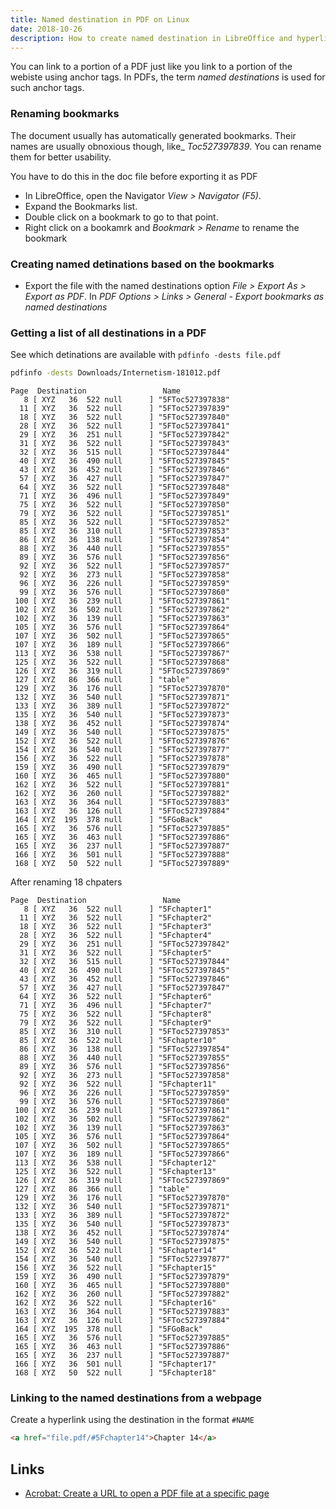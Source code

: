 ```yaml
---
title: Named destination in PDF on Linux
date: 2018-10-26
description: How to create named destination in LibreOffice and hyperlink to a spcific point in the PDF using those naed destinations
---
```


You can link to a portion of a PDF just like you link to a portion of the webiste using anchor tags. In PDFs, the term _named destinations_ is used for such anchor tags.

### Renaming bookmarks
The document usually has automatically generated bookmarks. Their names are usually obnoxious though, like_ _Toc527397839_. You can rename them for better usability.

You have to do this in the doc file before exporting it as PDF

- In LibreOffice, open the Navigator _View > Navigator (F5)_. 
- Expand the Bookmarks list.
- Double click on a bookmark to go to that point.
- Right click on a bookamrk and _Bookmark > Rename_ to rename the bookmark

### Creating named detinations based on the bookmarks
- Export the file with the named destinations option _File > Export As > Export as PDF_. In _PDF Options > Links > General - Export bookmarks as named destinations_

### Getting a list of all destinations in a PDF
See which detinations are available with `pdfinfo -dests file.pdf`

```bash
pdfinfo -dests Downloads/Internetism-181012.pdf 
```

```
Page  Destination                 Name
   8 [ XYZ   36  522 null      ] "5FToc527397838"
  11 [ XYZ   36  522 null      ] "5FToc527397839"
  18 [ XYZ   36  522 null      ] "5FToc527397840"
  28 [ XYZ   36  522 null      ] "5FToc527397841"
  29 [ XYZ   36  251 null      ] "5FToc527397842"
  31 [ XYZ   36  522 null      ] "5FToc527397843"
  32 [ XYZ   36  515 null      ] "5FToc527397844"
  40 [ XYZ   36  490 null      ] "5FToc527397845"
  43 [ XYZ   36  452 null      ] "5FToc527397846"
  57 [ XYZ   36  427 null      ] "5FToc527397847"
  64 [ XYZ   36  522 null      ] "5FToc527397848"
  71 [ XYZ   36  496 null      ] "5FToc527397849"
  75 [ XYZ   36  522 null      ] "5FToc527397850"
  79 [ XYZ   36  522 null      ] "5FToc527397851"
  85 [ XYZ   36  522 null      ] "5FToc527397852"
  85 [ XYZ   36  310 null      ] "5FToc527397853"
  86 [ XYZ   36  138 null      ] "5FToc527397854"
  88 [ XYZ   36  440 null      ] "5FToc527397855"
  89 [ XYZ   36  576 null      ] "5FToc527397856"
  92 [ XYZ   36  522 null      ] "5FToc527397857"
  92 [ XYZ   36  273 null      ] "5FToc527397858"
  96 [ XYZ   36  226 null      ] "5FToc527397859"
  99 [ XYZ   36  576 null      ] "5FToc527397860"
 100 [ XYZ   36  239 null      ] "5FToc527397861"
 102 [ XYZ   36  502 null      ] "5FToc527397862"
 102 [ XYZ   36  139 null      ] "5FToc527397863"
 105 [ XYZ   36  576 null      ] "5FToc527397864"
 107 [ XYZ   36  502 null      ] "5FToc527397865"
 107 [ XYZ   36  189 null      ] "5FToc527397866"
 113 [ XYZ   36  538 null      ] "5FToc527397867"
 125 [ XYZ   36  522 null      ] "5FToc527397868"
 126 [ XYZ   36  319 null      ] "5FToc527397869"
 127 [ XYZ   86  366 null      ] "table"
 129 [ XYZ   36  176 null      ] "5FToc527397870"
 132 [ XYZ   36  540 null      ] "5FToc527397871"
 133 [ XYZ   36  389 null      ] "5FToc527397872"
 135 [ XYZ   36  540 null      ] "5FToc527397873"
 138 [ XYZ   36  452 null      ] "5FToc527397874"
 149 [ XYZ   36  540 null      ] "5FToc527397875"
 152 [ XYZ   36  522 null      ] "5FToc527397876"
 154 [ XYZ   36  540 null      ] "5FToc527397877"
 156 [ XYZ   36  522 null      ] "5FToc527397878"
 159 [ XYZ   36  490 null      ] "5FToc527397879"
 160 [ XYZ   36  465 null      ] "5FToc527397880"
 162 [ XYZ   36  522 null      ] "5FToc527397881"
 162 [ XYZ   36  260 null      ] "5FToc527397882"
 163 [ XYZ   36  364 null      ] "5FToc527397883"
 163 [ XYZ   36  126 null      ] "5FToc527397884"
 164 [ XYZ  195  378 null      ] "5FGoBack"
 165 [ XYZ   36  576 null      ] "5FToc527397885"
 165 [ XYZ   36  463 null      ] "5FToc527397886"
 165 [ XYZ   36  237 null      ] "5FToc527397887"
 166 [ XYZ   36  501 null      ] "5FToc527397888"
 168 [ XYZ   50  522 null      ] "5FToc527397889"
```

After renaming 18 chpaters

```
Page  Destination                 Name
   8 [ XYZ   36  522 null      ] "5Fchapter1"
  11 [ XYZ   36  522 null      ] "5Fchapter2"
  18 [ XYZ   36  522 null      ] "5Fchapter3"
  28 [ XYZ   36  522 null      ] "5Fchapter4"
  29 [ XYZ   36  251 null      ] "5FToc527397842"
  31 [ XYZ   36  522 null      ] "5Fchapter5"
  32 [ XYZ   36  515 null      ] "5FToc527397844"
  40 [ XYZ   36  490 null      ] "5FToc527397845"
  43 [ XYZ   36  452 null      ] "5FToc527397846"
  57 [ XYZ   36  427 null      ] "5FToc527397847"
  64 [ XYZ   36  522 null      ] "5Fchapter6"
  71 [ XYZ   36  496 null      ] "5Fchapter7"
  75 [ XYZ   36  522 null      ] "5Fchapter8"
  79 [ XYZ   36  522 null      ] "5Fchapter9"
  85 [ XYZ   36  310 null      ] "5FToc527397853"
  85 [ XYZ   36  522 null      ] "5Fchapter10"
  86 [ XYZ   36  138 null      ] "5FToc527397854"
  88 [ XYZ   36  440 null      ] "5FToc527397855"
  89 [ XYZ   36  576 null      ] "5FToc527397856"
  92 [ XYZ   36  273 null      ] "5FToc527397858"
  92 [ XYZ   36  522 null      ] "5Fchapter11"
  96 [ XYZ   36  226 null      ] "5FToc527397859"
  99 [ XYZ   36  576 null      ] "5FToc527397860"
 100 [ XYZ   36  239 null      ] "5FToc527397861"
 102 [ XYZ   36  502 null      ] "5FToc527397862"
 102 [ XYZ   36  139 null      ] "5FToc527397863"
 105 [ XYZ   36  576 null      ] "5FToc527397864"
 107 [ XYZ   36  502 null      ] "5FToc527397865"
 107 [ XYZ   36  189 null      ] "5FToc527397866"
 113 [ XYZ   36  538 null      ] "5Fchapter12"
 125 [ XYZ   36  522 null      ] "5Fchapter13"
 126 [ XYZ   36  319 null      ] "5FToc527397869"
 127 [ XYZ   86  366 null      ] "table"
 129 [ XYZ   36  176 null      ] "5FToc527397870"
 132 [ XYZ   36  540 null      ] "5FToc527397871"
 133 [ XYZ   36  389 null      ] "5FToc527397872"
 135 [ XYZ   36  540 null      ] "5FToc527397873"
 138 [ XYZ   36  452 null      ] "5FToc527397874"
 149 [ XYZ   36  540 null      ] "5FToc527397875"
 152 [ XYZ   36  522 null      ] "5Fchapter14"
 154 [ XYZ   36  540 null      ] "5FToc527397877"
 156 [ XYZ   36  522 null      ] "5Fchapter15"
 159 [ XYZ   36  490 null      ] "5FToc527397879"
 160 [ XYZ   36  465 null      ] "5FToc527397880"
 162 [ XYZ   36  260 null      ] "5FToc527397882"
 162 [ XYZ   36  522 null      ] "5Fchapter16"
 163 [ XYZ   36  364 null      ] "5FToc527397883"
 163 [ XYZ   36  126 null      ] "5FToc527397884"
 164 [ XYZ  195  378 null      ] "5FGoBack"
 165 [ XYZ   36  576 null      ] "5FToc527397885"
 165 [ XYZ   36  463 null      ] "5FToc527397886"
 165 [ XYZ   36  237 null      ] "5FToc527397887"
 166 [ XYZ   36  501 null      ] "5Fchapter17"
 168 [ XYZ   50  522 null      ] "5Fchapter18"
```

### Linking to the named destinations from a webpage

Create a hyperlink using the destination in the format `#NAME`

```html
<a href="file.pdf/#5Fchapter14">Chapter 14</a>
```

Links
---

- [Acrobat: Create a URL to open a PDF file at a specific page](https://helpx.adobe.com/acrobat/kb/link-html-pdf-page-acrobat.html)